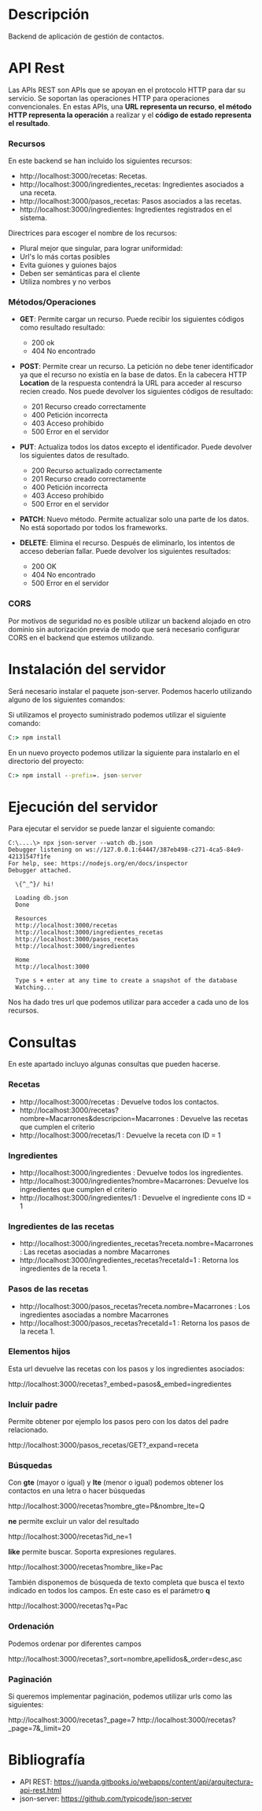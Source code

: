 # Descripción
Backend de aplicación de gestión de contactos. 

# API Rest
Las APIs REST son APIs que se apoyan en el protocolo HTTP para dar su servicio. Se soportan las operaciones HTTP para operaciones convencionales. En estas APIs, una **URL representa un recurso**, **el método HTTP representa la operación** a realizar y el **código de estado representa el resultado**.

### Recursos
En este backend se han incluido los siguientes recursos: 

- http://localhost:3000/recetas: Recetas.
- http://localhost:3000/ingredientes_recetas: Ingredientes asociados a una receta.
- http://localhost:3000/pasos_recetas: Pasos asociados a las recetas.
- http://localhost:3000/ingredientes: Ingredientes registrados en el sistema.


Directrices para escoger el nombre de los recursos: 
- Plural mejor que singular, para lograr uniformidad:
- Url's lo más cortas posibles
- Evita guiones y guiones bajos
- Deben ser semánticas para el cliente
- Utiliza nombres y no verbos

### Métodos/Operaciones
* **GET**: Permite cargar un recurso. Puede recibir los siguientes códigos como resultado resultado:
  - 200 ok
  - 404 No encontrado
  
* **POST**: Permite crear un recurso. La petición no debe tener identificador ya que el recurso no existía en la base de datos. En la cabecera HTTP **Location** de la respuesta contendrá la URL para acceder al rescurso recien creado. Nos puede devolver los siguientes códigos de resultado:
  - 201 Recurso creado correctamente
  - 400 Petición incorrecta
  - 403 Acceso prohibido
  - 500 Error en el servidor

+ **PUT**: Actualiza todos los datos excepto el identificador. Puede devolver los siguientes datos de resultado. 
  - 200 Recurso actualizado correctamente
  - 201 Recurso creado correctamente
  - 400 Petición incorrecta
  - 403 Acceso prohibido
  - 500 Error en el servidor

+ **PATCH**: Nuevo método. Permite actualizar solo una parte de los datos. No está soportado por todos los frameworks.

+ **DELETE**: Elimina el recurso. Después de eliminarlo, los intentos de acceso deberían fallar. Puede devolver los siguientes resultados:
    - 200 OK
    - 404 No encontrado
    - 500 Error en el servidor

### CORS
Por motivos de seguridad no es posible utilizar un backend alojado en otro dominio sin autorización previa de modo que será necesario configurar CORS en el backend que estemos utilizando.

# Instalación del servidor
Será necesario instalar el paquete json-server. Podemos hacerlo utilizando alguno de los siguientes comandos:

Si utilizamos el proyecto suministrado podemos utilizar el siguiente comando:
```cmd
C:> npm install 
```

En un nuevo proyecto podemos utilizar la siguiente para instalarlo en el directorio del proyecto:
```cmd
C:> npm install --prefix=. json-server
```


# Ejecución del servidor
Para ejecutar el servidor se puede lanzar el siguiente comando:

```shell
C:\....\> npx json-server --watch db.json
Debugger listening on ws://127.0.0.1:64447/387eb498-c271-4ca5-84e9-42131547f1fe
For help, see: https://nodejs.org/en/docs/inspector
Debugger attached.

  \{^_^}/ hi!

  Loading db.json
  Done

  Resources
  http://localhost:3000/recetas
  http://localhost:3000/ingredientes_recetas
  http://localhost:3000/pasos_recetas
  http://localhost:3000/ingredientes
  
  Home
  http://localhost:3000

  Type s + enter at any time to create a snapshot of the database
  Watching...
```
Nos ha dado tres url que podemos utilizar para acceder a cada uno de los recursos.

# Consultas
En este apartado incluyo algunas consultas que pueden hacerse.

### Recetas
- http://localhost:3000/recetas : Devuelve todos los contactos.
- http://localhost:3000/recetas?nombre=Macarrones&descripcion=Macarrones : Devuelve las recetas que cumplen el criterio
- http://localhost:3000/recetas/1 : Devuelve la receta con ID = 1

### Ingredientes
- http://localhost:3000/ingredientes : Devuelve todos los ingredientes.
- http://localhost:3000/ingredientes?nombre=Macarrones: Devuelve los ingredientes que cumplen el criterio
- http://localhost:3000/ingredientes/1 : Devuelve el ingrediente cons ID = 1

### Ingredientes de las recetas
- http://localhost:3000/ingredientes_recetas?receta.nombre=Macarrones : Las recetas asociadas a nombre Macarrones
- http://localhost:3000/ingredientes_recetas?recetaId=1 : Retorna los ingredientes de la receta 1.

### Pasos de las recetas
- http://localhost:3000/pasos_recetas?receta.nombre=Macarrones : Los ingredientes asociadas a nombre Macarrones
- http://localhost:3000/pasos_recetas?recetaId=1 : Retorna los pasos de la receta 1.

### Elementos hijos
Esta url devuelve las recetas con los pasos y los ingredientes asociados:

http://localhost:3000/recetas?_embed=pasos&_embed=ingredientes

### Incluir padre
Permite obtener por ejemplo los pasos pero con los datos del padre relacionado.

http://localhost:3000/pasos_recetas/GET?_expand=receta

### Búsquedas
Con **gte** (mayor o igual) y **lte** (menor o igual) podemos obtener los contactos en una letra o hacer búsquedas

http://localhost:3000/recetas?nombre_gte=P&nombre_lte=Q

**ne** permite excluir un valor del resultado

http://localhost:3000/recetas?id_ne=1

**like** permite buscar. Soporta expresiones regulares.

http://localhost:3000/recetas?nombre_like=Pac

También disponemos de búsqueda de texto completa que busca el texto indicado en todos los campos. En este caso es el parámetro **q**

http://localhost:3000/recetas?q=Pac

### Ordenación
Podemos ordenar por diferentes campos 

http://localhost:3000/recetas?_sort=nombre,apellidos&_order=desc,asc

### Paginación
Si queremos implementar paginación, podemos utilizar urls como las siguientes:

http://localhost:3000/recetas?_page=7
http://localhost:3000/recetas?_page=7&_limit=20

# Bibliografía 
- API REST: https://juanda.gitbooks.io/webapps/content/api/arquitectura-api-rest.html
- json-server: https://github.com/typicode/json-server

